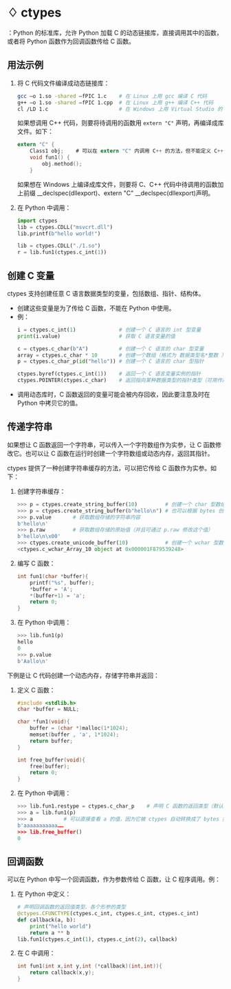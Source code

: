 # ♢ ctypes

：Python 的标准库，允许 Python 加载 C 的动态链接库，直接调用其中的函数，或者将 Python 函数作为回调函数传给 C 函数。


## 用法示例

1. 将 C 代码文件编译成动态链接库：
    ```sh
    gcc –o 1.so -shared –fPIC 1.c    # 在 Linux 上用 gcc 编译 C 代码
    g++ –o 1.so -shared –fPIC 1.cpp  # 在 Linux 上用 g++ 编译 C++ 代码
    cl /LD 1.c                       # 在 Windows 上用 Virtual Studio 的 cl 命令编译
    ```
    如果想调用 C++ 代码，则要将待调用的函数用 `extern "C"` 声明，再编译成库文件。如下：
    ```c
    extern "C" {
        Class1 obj;    # 可以在 extern "C" 内调用 C++ 的方法，但不能定义 C++ 特有的对象
        void fun1() {
            obj.method();
        }
    ```
    如果想在 Windows 上编译成库文件，则要将 C、C++ 代码中待调用的函数加上前缀 __declspec(dllexport)、extern "C" __declspec(dllexport)声明。

2. 在 Python 中调用：
    ```py
    import ctypes
    lib = ctypes.CDLL("msvcrt.dll")
    lib.printf(b"hello world!")

    lib = ctypes.CDLL("./1.so")
    r = lib.fun1(ctypes.c_int(1))
    ```

## 创建 C 变量

ctypes 支持创建任意 C 语言数据类型的变量，包括数组、指针、结构体。
- 创建这些变量是为了传给 C 函数，不能在 Python 中使用。
- 例：
  ```py
  i = ctypes.c_int(1)              # 创建一个 C 语言的 int 型变量
  print(i.value)                   # 获取 C 语言变量的值

  c = ctypes.c_char(b"A")          # 创建一个 C 语言的 char 型变量
  array = ctypes.c_char * 10       # 创建一个数组（格式为 数据类型名*整数 ）
  p = ctypes.c_char_p(id("hello")) # 创建一个 C 语言的 char 型指针

  ctypes.byref(ctypes.c_int(1))    # 返回一个 C 语言变量实例的指针
  ctypes.POINTER(ctypes.c_char)    # 返回指向某种数据类型的指针类型（可用作声明函数原型）
  ```
- 调用动态库时，C 函数返回的变量可能会被内存回收，因此要注意及时在 Python 中拷贝它的值。

## 传递字符串

如果想让 C 函数返回一个字符串，可以传入一个字符数组作为实参，让 C 函数修改它。也可以让 C 函数在运行时创建一个字符数组或动态内存，返回其指针。

ctypes 提供了一种创建字符串缓存的方法，可以把它传给 C 函数作为实参。如下：
1. 创建字符串缓存：
    ```py
    >>> p = ctypes.create_string_buffer(10)         # 创建一个 char 型数组，用作缓存，长度为 10
    >>> p = ctypes.create_string_buffer(b"hello\n") # 也可以根据 bytes 创建数组缓存
    >>> p.value       # 获取数组存储的字符串内容
    b'hello\n'
    >>> p.raw         # 获取数组存储的原始值（并且可通过 p.raw 修改这个值）
    b'hello\n\x00'
    >>> ctypes.create_unicode_buffer(10)            # 创建一个 wchar 型数组缓存
    <ctypes.c_wchar_Array_10 object at 0x000001F879539248>
    ```

2. 编写 C 函数：
    ```C
    int fun1(char *buffer){  
        printf("%s", buffer);
        *buffer = 'A';
        *(buffer+1) = 'a';
        return 0;
    }
    ```

3. 在 Python 中调用：
    ```py
    >>> lib.fun1(p)
    hello
    0
    >>> p.value
    b'Aallo\n'
    ```

下例是让 C 代码创建一个动态内存，存储字符串并返回：
1. 定义 C 函数：
    ```C
    #include <stdlib.h>
    char *buffer = NULL;

    char *fun1(void){
        buffer = (char *)malloc(1*1024);
        memset(buffer , 'a', 1*1024);
        return buffer;
    }

    int free_buffer(void){
        free(buffer);
        return 0;
    }
    ```

2. 在 Python 中调用：
    ```py
    >>> lib.fun1.restype = ctypes.c_char_p    # 声明 C 函数的返回类型（默认采用 int 型）
    >>> a = lib.fun1(p)
    >>> a          # 可以直接查看 a 的值，因为它被 ctypes 自动转换成了 bytes 类型
    b'aaaaaaaaaaa……
    >>> lib.free_buffer()
    0
    ```

## 回调函数

可以在 Python 中写一个回调函数，作为参数传给 C 函数，让 C 程序调用。例：
1. 在 Python 中定义：
    ```py
    # 声明回调函数的返回值类型、各个形参的类型
    @ctypes.CFUNCTYPE(ctypes.c_int, ctypes.c_int, ctypes.c_int)
    def callback(a, b):
        print("hello world")
        return a ** b
    lib.fun1(ctypes.c_int(1), ctypes.c_int(2), callback)
    ```

2. 在 C 中调用：
    ```C
    int fun1(int x,int y,int (*callback)(int,int)){
        return callback(x,y);
    }
    ```
